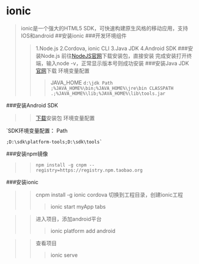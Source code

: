 # ionic
>ionic是一个强大的HTML5 SDK，可快速构建原生风格的移动应用，支持IOS和android
##安装ionic
###开发环境组件
>>1.Node.js
>>2.Cordova, ionic CLI
>>3.Java JDK
>>4.Android SDK
###安装Node.js
>>前往[NodeJS官网](https://nodejs.org/en/)下载安装包，直接安装
>>完成安装打开终端，输入node -v，正常显示版本号则成功安装
###安装Java JDK
>>[官网](http://www.oracle.com/technetwork/java/javase/downloads/index.html)下载
>>环境变量配置
>>>JAVA_HOME
	`d:\jdk
Path
	;%JAVA_HOME%\bin;%JAVA_HOME%\jre\bin
CLASSPATH
	.;%JAVA_HOME%\lib;%JAVA_HOME%\lib\tools.jar`

###安装Android SDK
>>[下载](https://developer.android.com/studio/index.html)安装包
>>环境变量配置
>>>
 `SDK环境变量配置：
Path
	
	;D:\sdk\platform-tools;D:\sdk\tools`

###安装npm镜像
>>`npm install -g cnpm --registry=https://registry.npm.taobao.org `

###安装ionic
>>cnpm install -g ionic cordova
>>切换到工程目录，创建ionic工程
>>>ionic start myApp tabs

>>进入项目，添加android平台
>>>ionic platform add android

>>查看项目
>>>ionic serve 